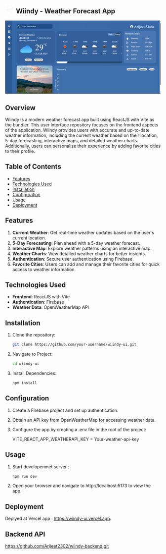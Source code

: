 ## <img src="./src/assets/cloud_logoCopy.png" alt="Wiindy Logo" width="30"/> Wiindy - Weather Forecast App


![App_demo](./src//assets/App_Demo.png)

## Overview

Wiindy is a modern weather forecast app built using ReactJS with Vite as the bundler. This user interface repository focuses on the frontend aspects of the application. Wiindy provides users with accurate and up-to-date weather information, including the current weather based on their location, 5-day forecasting, interactive maps, and detailed weather charts. Additionally, users can personalize their experience by adding favorite cities to their profile.

## Table of Contents

- [Features](#features)
- [Technologies Used](#technologies-used)
- [Installation](#installation)
- [Configuration](#configuration)
- [Usage](#usage)
- [Deployment](#deployment)

## Features

1. **Current Weather**: Get real-time weather updates based on the user's current location.
2. **5-Day Forecasting**: Plan ahead with a 5-day weather forecast.
3. **Interactive Map**: Explore weather patterns using an interactive map.
4. **Weather Charts**: View detailed weather charts for better insights.
5. **Authentication**: Secure user authentication using Firebase.
6. **Favorite Cities**: Users can add and manage their favorite cities for quick access to weather information.

## Technologies Used

- **Frontend**: ReactJS with Vite
- **Authentication**: Firebase
- **Weather Data**: OpenWeatherMap API

## Installation

1. Clone the repository:

   ```bash
   git clone https://github.com/your-username/wiindy-ui.git

2. Navigate to Project:

   ```bash
   cd wiindy-ui

3. Install Dependencies:

   ```bash
   npm install

## Configuration 

1. Create a Firebase project and set up authentication.
2. Obtain an API key from OpenWeatherMap for accessing weather data.
3. Configure the app by creating a .env file in the root of the project:

    VITE_REACT_APP_WEATHERAPI_KEY = Your-weather-api-key


## Usage

1. Start developemnet server :

    ```bash
   npm run dev

2. Open your browser and navigate to http://localhost:5173 to view the app.


## Deployment

Deplyed at Vercel app : https://wiindy-ui.vercel.app.

## Backend API 

https://github.com/Arijeet2302/wiindy-backend.git